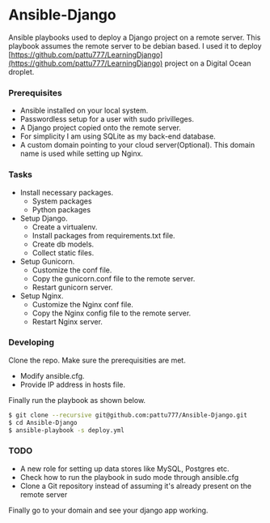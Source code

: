 # Ansible-Django
Ansible playbooks used to deploy a Django project on a remote server. This playbook assumes the remote server to be debian based. I used it to deploy [https://github.com/pattu777/LearningDjango](https://github.com/pattu777/LearningDjango) project on a Digital Ocean droplet. 


### Prerequisites

* Ansible installed on your local system.
* Passwordless setup for a user with sudo privilleges.
* A Django project copied onto the remote server. 
* For simplicity I am using SQLite as my back-end database.
* A custom domain pointing to your cloud server(Optional). This domain name is used while setting up Nginx.


### Tasks

* Install necessary packages.
  * System packages
  * Python packages
* Setup Django.
  * Create a virtualenv.
  * Install packages from requirements.txt file.
  * Create db models.
  * Collect static files.
* Setup Gunicorn.
  * Customize the conf file.
  * Copy the gunicorn.conf file to the remote server.
  * Restart gunicorn server.
* Setup Nginx.
  * Customize the Nginx conf file.
  * Copy the Nginx config file to the remote server.
  * Restart Nginx server.

### Developing

Clone the repo. Make sure the prerequisities are met. 

* Modify ansible.cfg.
* Provide IP address in hosts file.

Finally run the playbook as shown below.

```bash
$ git clone --recursive git@github.com:pattu777/Ansible-Django.git
$ cd Ansible-Django
$ ansible-playbook -s deploy.yml
```

### TODO
* A new role for setting up data stores like MySQL, Postgres etc.
* Check how to run the playbook in sudo mode through ansible.cfg 
* Clone a Git repository instead of assuming it's already present on the remote server

Finally go to your domain and see your django app working.
